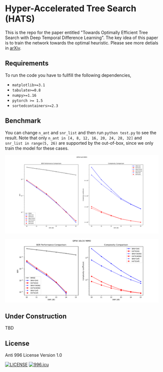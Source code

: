 # Hyper-Accelerated Tree Search (HATS)
This is the repo for the paper entitled 
"Towards Optimally Efficient Tree Search with Deep Temporal Difference Learning". 
The key idea of this paper is to train the network towards the optimal heuristic. Please see more detials in [arXiv](https://arxiv.org/abs/2101.02420).

## Requirements
To run the code you have to fullfill the following dependencies,
* `matplotlib>=3.1`
* `tabulate>=0.8`
* `numpy>=1.16`
* `pytorch >= 1.5`
* `sortedcontainers>=2.3`

## Benchmark
You can change `n_ant` and `snr_list` and then run `python test.py` to see the result. 
Note that only `n_ant in [4, 8, 12, 16, 20, 24, 28, 32]` and `snr_list in range(5, 26)` are supported by the out-of-box, since we only train the model for these cases.

![Example8x8MIMO](figs/8x8.png)

![Example16x16MIMO](figs/16x16.png)

## Under Construction
TBD

## License
Anti 996 License Version 1.0

[![LICENSE](https://img.shields.io/badge/license-Anti%20996-blue.svg)](https://github.com/996icu/996.ICU/blob/master/LICENSE)
<a href="https://996.icu"><img src="https://img.shields.io/badge/link-996.icu-red.svg" alt="996.icu"></a>

